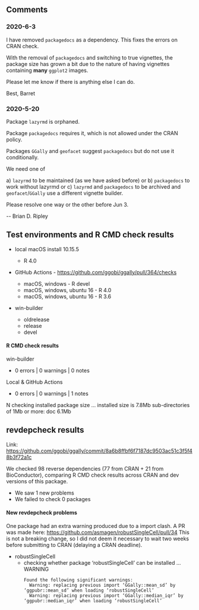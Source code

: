 
## Comments

### 2020-6-3

I have removed `packagedocs` as a dependency.  This fixes the errors on CRAN check.

With the removal of `packagedocs` and switching to true vignettes, the package size has grown a bit due to the nature of having vignettes containing **many** `ggplot2` images.

Please let me know if there is anything else I can do.

Best,
Barret


### 2020-5-20

Package `lazyrmd` is orphaned.

Package `packagedocs` requires it, which is not allowed under the CRAN policy.

Packages `GGally` and `geofacet` suggest `packagedocs` but do not use it
conditionally.

We need one of

a) `lazyrmd` to be maintained (as we have asked before) or
b) `packagedocs` to work without lazyrmd or
c) `lazyrmd` and `packagedocs` to be archived and `geofacet`/`GGally` use a
different vignette builder.

Please resolve one way or the other before Jun 3.

--
Brian D. Ripley



## Test environments and R CMD check results

* local macOS install 10.15.5
  * R 4.0
* GitHub Actions - https://github.com/ggobi/ggally/pull/364/checks
  * macOS, windows - R devel
  * macOS, windows, ubuntu 16 - R 4.0
  * macOS, windows, ubuntu 16 - R 3.6

* win-builder
  * oldrelease
  * release
  * devel

#### R CMD check results

win-builder
* 0 errors | 0 warnings | 0 notes


Local & GitHub Actions
* 0 errors | 0 warnings | 1 notes

N  checking installed package size ...
     installed size is  7.8Mb
     sub-directories of 1Mb or more:
       doc   6.1Mb



## revdepcheck results

Link: https://github.com/ggobi/ggally/commit/8a6b8ffbf6f7187dc9503ac51c3f5f48b3f72a1c

We checked 98 reverse dependencies (77 from CRAN + 21 from BioConductor), comparing R CMD check results across CRAN and dev versions of this package.

 * We saw 1 new problems
 * We failed to check 0 packages

#### New revdepcheck problems

One package had an extra warning produced due to a import clash. A PR was made here: https://github.com/asmagen/robustSingleCell/pull/34
This is not a breaking change, so I did not deem it necessary to wait two weeks before submitting to CRAN (delaying a CRAN deadline).

* robustSingleCell
  * checking whether package ‘robustSingleCell’ can be installed ... WARNING
    ```
    Found the following significant warnings:
      Warning: replacing previous import ‘GGally::mean_sd’ by ‘ggpubr::mean_sd’ when loading ‘robustSingleCell’
      Warning: replacing previous import ‘GGally::median_iqr’ by ‘ggpubr::median_iqr’ when loading ‘robustSingleCell’
    ```
